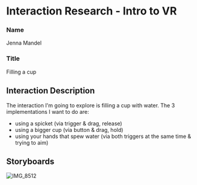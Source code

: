 # Interaction Research - Intro to VR
### Name
Jenna Mandel

### Title
Filling a cup

## Interaction Description
The interaction I'm going to explore is filling a cup with water. The 3 implementations I want to do are:
- using a spicket (via trigger & drag, release)
- using a bigger cup (via button & drag, hold)
- using your hands that spew water (via both triggers at the same time & trying to aim)

## Storyboards

![IMG_8512](https://github.com/user-attachments/assets/364ddd7a-34da-45b1-82eb-1f238e920e13)
